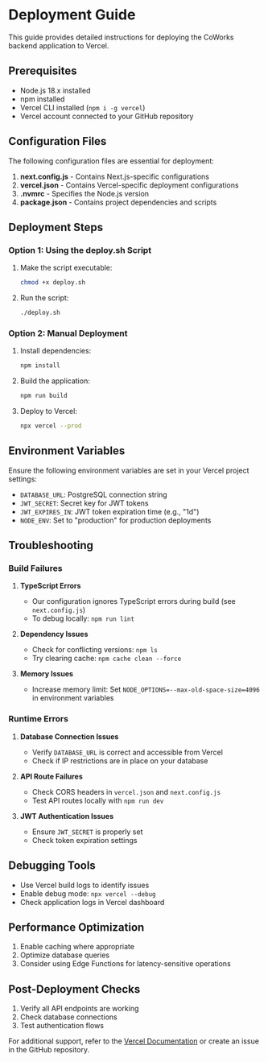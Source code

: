 # Deployment Guide

This guide provides detailed instructions for deploying the CoWorks backend application to Vercel.

## Prerequisites

- Node.js 18.x installed
- npm installed
- Vercel CLI installed (`npm i -g vercel`)
- Vercel account connected to your GitHub repository

## Configuration Files

The following configuration files are essential for deployment:

1. **next.config.js** - Contains Next.js-specific configurations
2. **vercel.json** - Contains Vercel-specific deployment configurations
3. **.nvmrc** - Specifies the Node.js version
4. **package.json** - Contains project dependencies and scripts

## Deployment Steps

### Option 1: Using the deploy.sh Script

1. Make the script executable:
   ```bash
   chmod +x deploy.sh
   ```

2. Run the script:
   ```bash
   ./deploy.sh
   ```

### Option 2: Manual Deployment

1. Install dependencies:
   ```bash
   npm install
   ```

2. Build the application:
   ```bash
   npm run build
   ```

3. Deploy to Vercel:
   ```bash
   npx vercel --prod
   ```

## Environment Variables

Ensure the following environment variables are set in your Vercel project settings:

- `DATABASE_URL`: PostgreSQL connection string
- `JWT_SECRET`: Secret key for JWT tokens
- `JWT_EXPIRES_IN`: JWT token expiration time (e.g., "1d")
- `NODE_ENV`: Set to "production" for production deployments

## Troubleshooting

### Build Failures

1. **TypeScript Errors**
   - Our configuration ignores TypeScript errors during build (see `next.config.js`)
   - To debug locally: `npm run lint`

2. **Dependency Issues**
   - Check for conflicting versions: `npm ls`
   - Try clearing cache: `npm cache clean --force`

3. **Memory Issues**
   - Increase memory limit: Set `NODE_OPTIONS=--max-old-space-size=4096` in environment variables

### Runtime Errors

1. **Database Connection Issues**
   - Verify `DATABASE_URL` is correct and accessible from Vercel
   - Check if IP restrictions are in place on your database

2. **API Route Failures**
   - Check CORS headers in `vercel.json` and `next.config.js`
   - Test API routes locally with `npm run dev`

3. **JWT Authentication Issues**
   - Ensure `JWT_SECRET` is properly set
   - Check token expiration settings

## Debugging Tools

- Use Vercel build logs to identify issues
- Enable debug mode: `npx vercel --debug`
- Check application logs in Vercel dashboard

## Performance Optimization

1. Enable caching where appropriate
2. Optimize database queries
3. Consider using Edge Functions for latency-sensitive operations

## Post-Deployment Checks

1. Verify all API endpoints are working
2. Check database connections
3. Test authentication flows

For additional support, refer to the [Vercel Documentation](https://vercel.com/docs) or create an issue in the GitHub repository. 